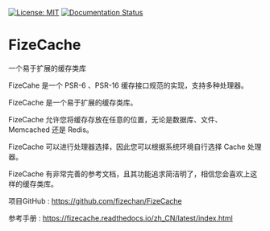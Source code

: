 [![License: MIT](https://img.shields.io/badge/License-MIT-yellow.svg)](https://opensource.org/licenses/MIT)
[![Documentation Status](https://readthedocs.org/projects/fizecache/badge/?version=latest)](https://fizecache.readthedocs.io/zh_CN/latest/?badge=latest)

# FizeCache
一个易于扩展的缓存类库

FizeCahe 是一个 PSR-6 、PSR-16 缓存接口规范的实现，支持多种处理器。

FizeCache 是一个易于扩展的缓存类库。

FizeCache 允许您将缓存存放在任意的位置，无论是数据库、文件、Memcached 还是 Redis。

FizeCache 可以进行处理器选择，因此您可以根据系统环境自行选择 Cache 处理器。

FizeCache 有非常完善的参考文档，且其功能追求简洁明了，相信您会喜欢上这样的缓存类库。


项目GitHub : [ https://github.com/fizechan/FizeCache ](https://github.com/fizechan/FizeCache)

参考手册 : [ https://fizecache.readthedocs.io/zh_CN/latest/index.html ](https://fizecache.readthedocs.io/zh_CN/latest/index.html)